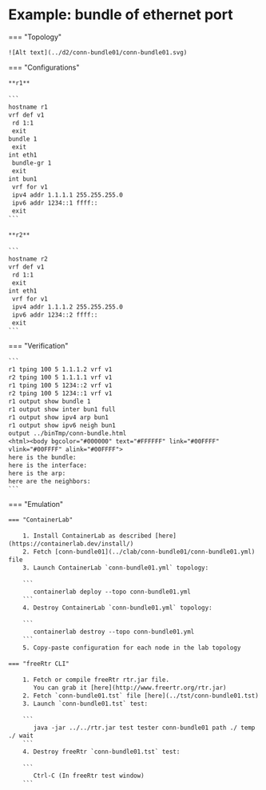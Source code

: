 # Example: bundle of ethernet port

=== "Topology"

    ![Alt text](../d2/conn-bundle01/conn-bundle01.svg)

=== "Configurations"

    **r1**

    ```
    hostname r1
    vrf def v1
     rd 1:1
     exit
    bundle 1
     exit
    int eth1
     bundle-gr 1
     exit
    int bun1
     vrf for v1
     ipv4 addr 1.1.1.1 255.255.255.0
     ipv6 addr 1234::1 ffff::
     exit
    ```

    **r2**

    ```
    hostname r2
    vrf def v1
     rd 1:1
     exit
    int eth1
     vrf for v1
     ipv4 addr 1.1.1.2 255.255.255.0
     ipv6 addr 1234::2 ffff::
     exit
    ```

=== "Verification"

    ```
    r1 tping 100 5 1.1.1.2 vrf v1
    r2 tping 100 5 1.1.1.1 vrf v1
    r1 tping 100 5 1234::2 vrf v1
    r2 tping 100 5 1234::1 vrf v1
    r1 output show bundle 1
    r1 output show inter bun1 full
    r1 output show ipv4 arp bun1
    r1 output show ipv6 neigh bun1
    output ../binTmp/conn-bundle.html
    <html><body bgcolor="#000000" text="#FFFFFF" link="#00FFFF" vlink="#00FFFF" alink="#00FFFF">
    here is the bundle:
    here is the interface:
    here is the arp:
    here are the neighbors:
    ```

=== "Emulation"

    === "ContainerLab"

        1. Install ContainerLab as described [here](https://containerlab.dev/install/)  
        2. Fetch [conn-bundle01](../clab/conn-bundle01/conn-bundle01.yml) file  
        3. Launch ContainerLab `conn-bundle01.yml` topology:  

        ```
           containerlab deploy --topo conn-bundle01.yml  
        ```
        4. Destroy ContainerLab `conn-bundle01.yml` topology:  

        ```
           containerlab destroy --topo conn-bundle01.yml  
        ```
        5. Copy-paste configuration for each node in the lab topology

    === "freeRtr CLI"

        1. Fetch or compile freeRtr rtr.jar file.  
           You can grab it [here](http://www.freertr.org/rtr.jar)  
        2. Fetch `conn-bundle01.tst` file [here](../tst/conn-bundle01.tst)  
        3. Launch `conn-bundle01.tst` test:  

        ```
           java -jar ../../rtr.jar test tester conn-bundle01 path ./ temp ./ wait
        ```
        4. Destroy freeRtr `conn-bundle01.tst` test:  

        ```
           Ctrl-C (In freeRtr test window)
        ```

